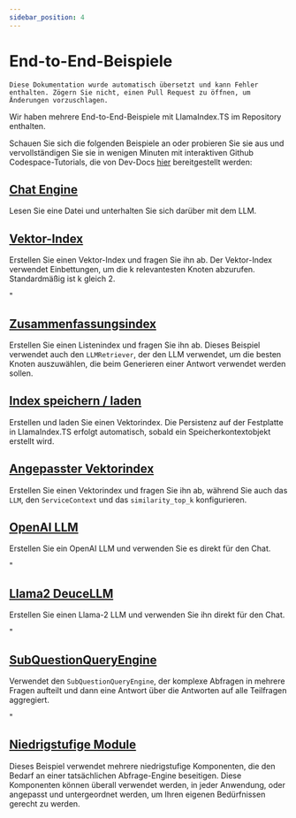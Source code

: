 ```yaml
---
sidebar_position: 4
---
```


# End-to-End-Beispiele

`Diese Dokumentation wurde automatisch übersetzt und kann Fehler enthalten. Zögern Sie nicht, einen Pull Request zu öffnen, um Änderungen vorzuschlagen.`

Wir haben mehrere End-to-End-Beispiele mit LlamaIndex.TS im Repository enthalten.

Schauen Sie sich die folgenden Beispiele an oder probieren Sie sie aus und vervollständigen Sie sie in wenigen Minuten mit interaktiven Github Codespace-Tutorials, die von Dev-Docs [hier](https://codespaces.new/team-dev-docs/lits-dev-docs-playground?devcontainer_path=.devcontainer%2Fjavascript_ltsquickstart%2Fdevcontainer.json) bereitgestellt werden:

## [Chat Engine](https://github.com/run-llama/LlamaIndexTS/blob/main/examples/chatEngine.ts)

Lesen Sie eine Datei und unterhalten Sie sich darüber mit dem LLM.

## [Vektor-Index](https://github.com/run-llama/LlamaIndexTS/blob/main/examples/vectorIndex.ts)

Erstellen Sie einen Vektor-Index und fragen Sie ihn ab. Der Vektor-Index verwendet Einbettungen, um die k relevantesten Knoten abzurufen. Standardmäßig ist k gleich 2.

"

## [Zusammenfassungsindex](https://github.com/run-llama/LlamaIndexTS/blob/main/examples/summaryIndex.ts)

Erstellen Sie einen Listenindex und fragen Sie ihn ab. Dieses Beispiel verwendet auch den `LLMRetriever`, der den LLM verwendet, um die besten Knoten auszuwählen, die beim Generieren einer Antwort verwendet werden sollen.

## [Index speichern / laden](https://github.com/run-llama/LlamaIndexTS/blob/main/examples/storageContext.ts)

Erstellen und laden Sie einen Vektorindex. Die Persistenz auf der Festplatte in LlamaIndex.TS erfolgt automatisch, sobald ein Speicherkontextobjekt erstellt wird.

## [Angepasster Vektorindex](https://github.com/run-llama/LlamaIndexTS/blob/main/examples/vectorIndexCustomize.ts)

Erstellen Sie einen Vektorindex und fragen Sie ihn ab, während Sie auch das `LLM`, den `ServiceContext` und das `similarity_top_k` konfigurieren.

## [OpenAI LLM](https://github.com/run-llama/LlamaIndexTS/blob/main/examples/openai.ts)

Erstellen Sie ein OpenAI LLM und verwenden Sie es direkt für den Chat.

"

## [Llama2 DeuceLLM](https://github.com/run-llama/LlamaIndexTS/blob/main/examples/llamadeuce.ts)

Erstellen Sie einen Llama-2 LLM und verwenden Sie ihn direkt für den Chat.

"

## [SubQuestionQueryEngine](https://github.com/run-llama/LlamaIndexTS/blob/main/examples/subquestion.ts)

Verwendet den `SubQuestionQueryEngine`, der komplexe Abfragen in mehrere Fragen aufteilt und dann eine Antwort über die Antworten auf alle Teilfragen aggregiert.

"

## [Niedrigstufige Module](https://github.com/run-llama/LlamaIndexTS/blob/main/examples/lowlevel.ts)

Dieses Beispiel verwendet mehrere niedrigstufige Komponenten, die den Bedarf an einer tatsächlichen Abfrage-Engine beseitigen. Diese Komponenten können überall verwendet werden, in jeder Anwendung, oder angepasst und untergeordnet werden, um Ihren eigenen Bedürfnissen gerecht zu werden.
